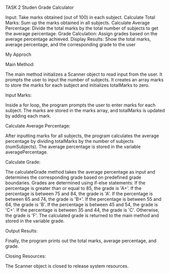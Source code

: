 TASK 2
Studen Grade Calculator

Input: Take marks obtained (out of 100) in each subject.
Calculate Total Marks: Sum up the marks obtained in all subjects.
Calculate Average Percentage: Divide the total marks by the total number of subjects to get the
average percentage.
Grade Calculation: Assign grades based on the average percentage achieved.
Display Results: Show the total marks, average percentage, and the corresponding grade to the user

My Approch

Main Method:

The main method initializes a Scanner object to read input from the user.
It prompts the user to input the number of subjects.
It creates an array marks to store the marks for each subject and initializes totalMarks to zero.

Input Marks:

Inside a for loop, the program prompts the user to enter marks for each subject.
The marks are stored in the marks array, and totalMarks is updated by adding each mark.

Calculate Average Percentage:

After inputting marks for all subjects, the program calculates the average percentage by dividing totalMarks by the number of subjects (numSubjects).
The average percentage is stored in the variable averagePercentage.

Calculate Grade:

The calculateGrade method takes the average percentage as input and determines the corresponding grade based on predefined grade boundaries.
Grades are determined using if-else statements:
If the percentage is greater than or equal to 85, the grade is 'A+'.
If the percentage is between 75 and 84, the grade is 'A'.
If the percentage is between 65 and 74, the grade is 'B+'.
If the percentage is between 55 and 64, the grade is 'B'.
If the percentage is between 45 and 54, the grade is 'C+'.
If the percentage is between 35 and 44, the grade is 'C'.
Otherwise, the grade is 'F'.
The calculated grade is returned to the main method and stored in the variable grade.

Output Results:

Finally, the program prints out the total marks, average percentage, and grade.

Closing Resources:

The Scanner object is closed to release system resources.
